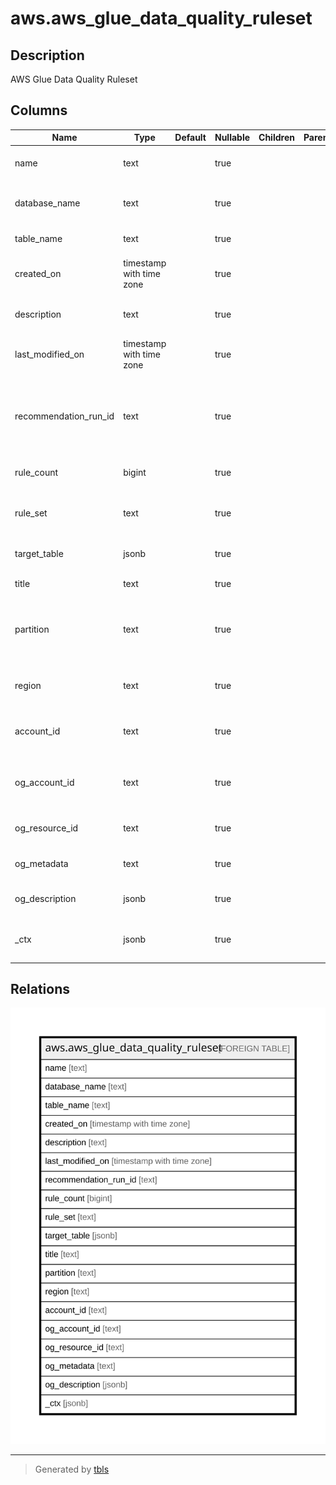 # aws.aws_glue_data_quality_ruleset

## Description

AWS Glue Data Quality Ruleset

## Columns

| Name | Type | Default | Nullable | Children | Parents | Comment |
| ---- | ---- | ------- | -------- | -------- | ------- | ------- |
| name | text |  | true |  |  | The name of the data quality ruleset. |
| database_name | text |  | true |  |  | The name of the database where the glue table exists. |
| table_name | text |  | true |  |  | The name of the glue table. |
| created_on | timestamp with time zone |  | true |  |  | The date and time the data quality ruleset was created. |
| description | text |  | true |  |  | A description of the data quality ruleset. |
| last_modified_on | timestamp with time zone |  | true |  |  | The date and time the data quality ruleset was last modified. |
| recommendation_run_id | text |  | true |  |  | When a ruleset was created from a recommendation run, this run ID is generated to link the two together. |
| rule_count | bigint |  | true |  |  | The number of rules in the ruleset. |
| rule_set | text |  | true |  |  | A Data Quality Definition Language (DQDL) ruleset. |
| target_table | jsonb |  | true |  |  | An object representing a glue table. |
| title | text |  | true |  |  | Title of the resource. |
| partition | text |  | true |  |  | The AWS partition in which the resource is located (aws, aws-cn, or aws-us-gov). |
| region | text |  | true |  |  | The AWS Region in which the resource is located. |
| account_id | text |  | true |  |  | The AWS Account ID in which the resource is located. |
| og_account_id | text |  | true |  |  | The Platform Account ID in which the resource is located. |
| og_resource_id | text |  | true |  |  | The unique ID of the resource in opengovernance. |
| og_metadata | text |  | true |  |  | Platform Metadata of the AWS resource. |
| og_description | jsonb |  | true |  |  | The full model description of the resource |
| _ctx | jsonb |  | true |  |  | Steampipe context in JSON form, e.g. connection_name. |

## Relations

![er](aws.aws_glue_data_quality_ruleset.svg)

---

> Generated by [tbls](https://github.com/k1LoW/tbls)
